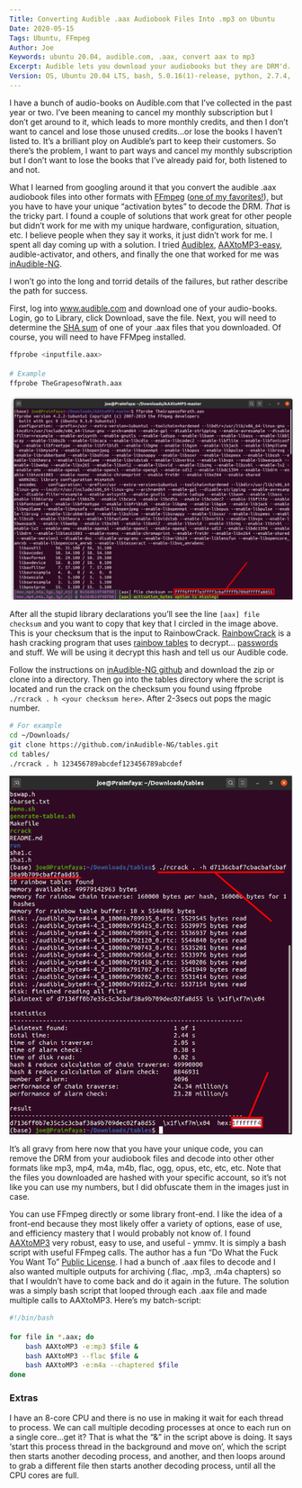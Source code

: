 ```yaml
---
Title: Converting Audible .aax Audiobook Files Into .mp3 on Ubuntu
Date: 2020-05-15
Tags: Ubuntu, FFmpeg
Author: Joe
Keywords: ubuntu 20.04, audible.com, .aax, convert aax to mp3
Excerpt: Audible lets you download your audiobooks but they are DRM'd. Crack the SHA hash with your authentication code and save the .aax files into other formats like .mp3 or even .ogg.
Version: OS, Ubuntu 20.04 LTS, bash, 5.0.16(1)-release, python, 2.7.4, FFmpeg,4.2.2-1
---
```


I have a bunch of audio-books on Audible.com that I’ve collected in the past year or two. I’ve been meaning to cancel my monthly subscription but I don’t get around to it, which leads to more monthly credits, and then I don’t want to cancel and lose those unused credits…or lose the books I haven’t listed to. It’s a brilliant ploy on Audible’s part to keep their customers. So there’s the problem, I want to part ways and cancel my monthly subscription but I don’t want to lose the books that I’ve already paid for, both listened to and not. 

What I learned from googling around it that you convert the audible .aax audiobook files into other formats with [FFmpeg](https://ffmpeg.org/) ([one of my favorites!](/tag/ffmpeg.html)), but you have to have your unique “activation bytes” to decode the DRM. *That* is the tricky part. I found a couple of solutions that work great for other people but didn’t work for me with my unique hardware, configuration, situation, etc. I believe people when they say it works, it just didn’t work for me. I spent all day coming up with a solution. I tried [Audiblex](https://github.com/naueramant/Audiblex), [AAXtoMP3-easy](https://github.com/paladini/aax2mp3-easy), audible-activator, and others, and finally the one that worked for me was [inAudible-NG](https://github.com/inAudible-NG/tables). 

I won’t go into the long and torrid details of the failures, but rather describe the path for success. 

First, log into www.audible.com and download one of your audio-books. Login, go to Library, click Download, save the file. Next, you will need to determine the [SHA sum](https://en.wikipedia.org/wiki/Secure_Hash_Algorithms) of one of your .aax files that you downloaded. Of course, you will need to have FFMpeg installed.

```bash
ffprobe <inputfile.aax>

# Example
ffprobe TheGrapesofWrath.aax
```

![Example of ffprobe](/images/2020/audibleConvert-01.png)

After all the stupid library declarations you’ll see the line `[aax] file checksum` and you want to copy that key that I circled in the image above. This is your checksum that is the input to RainbowCrack. [RainbowCrack](http://project-rainbowcrack.com/) is a hash cracking program that uses [rainbow tables](https://en.wikipedia.org/wiki/Rainbow_table) to decrypt… [passwords](https://en.wikipedia.org/wiki/Password_cracking) and stuff. We will be using it decrypt this hash and tell us our Audible code.

Follow the instructions on [inAudible-NG github](https://github.com/inAudible-NG/tables) and download the zip or clone into a directory. Then go into the tables directory where the script is located and run the crack on the checksum you found using ffprobe `./rcrack . h <your checksum here>`. After 2-3secs out pops the magic number.

```bash
# For example 
cd ~/Downloads/
git clone https://github.com/inAudible-NG/tables.git
cd tables/
./rcrack . h 123456789abcdef123456789abcdef
```

![Example of Using rcrack](/images/2020/audibleConvert-02.png)

It’s all gravy from here now that you have your unique code, you can remove the DRM from your audiobook files and decode into other other formats like mp3, mp4, m4a, m4b, flac, ogg, opus, etc, etc, etc. Note that the files you downloaded are hashed with your specific account, so it’s not like you can use my numbers, but I did obfuscate them in the images just in case.

You can use FFmpeg directly or some library front-end. I like the idea of a front-end because they most likely offer a variety of options, ease of use, and efficiency mastery that I would probably not know of. I found [AAXtoMP3](https://github.com/KrumpetPirate/AAXtoMP3) very robust, easy to use, and useful - ymmv. It is simply a bash script with useful FFmpeg calls. The author has a fun “Do What the Fuck You Want To” [Public License](https://github.com/KrumpetPirate/AAXtoMP3/blob/master/LICENSE). I had a bunch of .aax files to decode and I also wanted multiple outputs for archiving (.flac, .mp3, .m4a chapters) so that I wouldn’t have to come back and do it again in the future. The solution was a simply bash script that looped through each .aax file and made multiple calls to AAXtoMP3. Here’s my batch-script:

```bash
#!/bin/bash

for file in *.aax; do
	bash AAXtoMP3 -e:mp3 $file & 
	bash AAXtoMP3 --flac $file & 
	bash AAXtoMP3 -e:m4a --chaptered $file
done
```

### Extras

I have an 8-core CPU and there is no use in making it wait for each thread to process. We can call multiple decoding processes at once to each run on a single core…get it? That is what the “&” in the script above is doing. It says ‘start this process thread in the background and move on’, which the script then starts another decoding process, and another, and then loops around to grab a different file then starts another decoding process, until all the CPU cores are full. 
